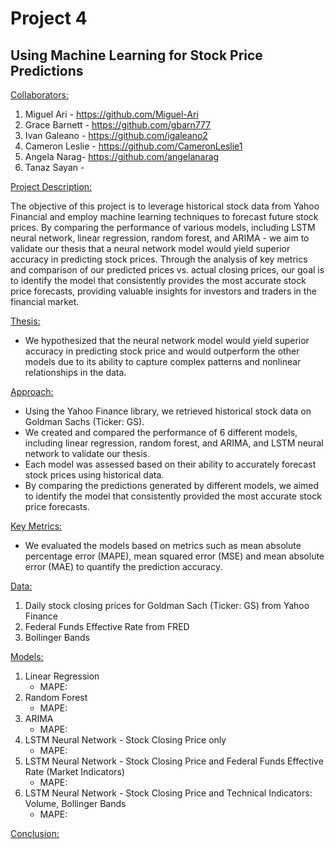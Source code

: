 # Project 4

## Using Machine Learning for Stock Price Predictions 

<u>Collaborators:</u>

1. Miguel Ari - https://github.com/Miguel-Ari
2. Grace Barnett - https://github.com/gbarn777
3. Ivan Galeano - https://github.com/igaleano2
4. Cameron Leslie - https://github.com/CameronLeslie1
5. Angela Narag- https://github.com/angelanarag
6. Tanaz Sayan - 


<u>Project Description:</u>

The objective of this project is to leverage historical stock data from Yahoo Financial and employ machine learning techniques to forecast future stock prices. By comparing the performance of various models, including LSTM neural network, linear regression, random forest, and ARIMA - we aim to validate our thesis that a neural network model would yield superior accuracy in predicting stock prices. Through the analysis of key metrics and comparison of our predicted prices vs. actual closing prices, our goal is to identify the model that consistently provides the most accurate stock price forecasts, providing valuable insights for investors and traders in the financial market.


<u>Thesis:</u>  

* We hypothesized that the neural network model would yield superior accuracy in predicting stock price and would outperform the other models due to its ability to capture complex patterns and nonlinear relationships in the data.

<u>Approach:</u> 

* Using the Yahoo Finance library, we retrieved historical stock data on Goldman Sachs (Ticker: GS).
* We created and compared the performance of 6 different models, including linear regression, random forest, and ARIMA, and LSTM neural network to validate our thesis.
* Each model was assessed based on their ability to accurately forecast stock prices using historical data.
* By comparing the predictions generated by different models, we aimed to identify the model that consistently provided the most accurate stock price forecasts.


<u>Key Metrics:</u> 

* We evaluated the models based on metrics such as mean absolute percentage error (MAPE), mean squared error (MSE) and mean absolute error (MAE) to quantify the prediction accuracy.


<u>Data:</u>

1. Daily stock closing prices for Goldman Sach (Ticker: GS) from Yahoo Finance
2. Federal Funds Effective Rate from FRED
3. Bollinger Bands


<u>Models:</u>

1. Linear Regression
    * MAPE:
2. Random Forest
    * MAPE:
3. ARIMA
    * MAPE:
4. LSTM Neural Network - Stock Closing Price only
    * MAPE:
5. LSTM Neural Network - Stock Closing Price and Federal Funds Effective Rate (Market Indicators)
    * MAPE:
6. LSTM Neural Network - Stock Closing Price and Technical Indicators: Volume, Bollinger Bands 
    * MAPE: 


<u>Conclusion:</u>

